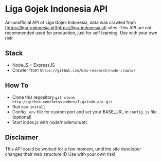 # Liga Gojek Indonesia API
An-unofficial API of Liga Gojek Indonesia, data was crawled from [https://liga-indonesia.id](https://liga-indonesia.id) sites. This API are not recommended used for production, just for self learning. Use with your own risk!

## Stack
* NodeJS + ExpressJS
* Crawler from `https://github.com/bda-research/node-crawler`

## How To
* Clone this repository `git clone http://github.com/heryvandoro/ligaindo-api.git`
* Run `npm install`
* Config `.env` file for custom port and set your BASE_URL in `config.js` file (optional)
* Start index.js with node/nodemon/etc

## Disclaimer
This API could be worked for a few moment, until the site developer changes their web structure :D
Use with your own risk!